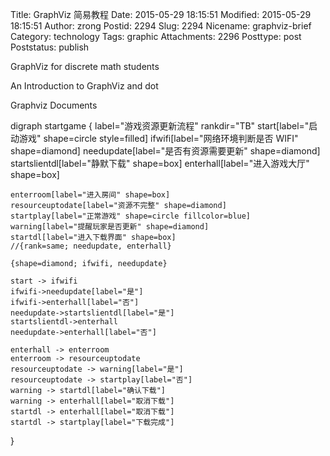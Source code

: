 Title: GraphViz 简易教程
Date: 2015-05-29 18:15:51
Modified: 2015-05-29 18:15:51
Author: zrong
Postid: 2294
Slug: 2294
Nicename: graphviz-brief
Category: technology
Tags: graphic
Attachments: 2296
Posttype: post
Poststatus: publish

GraphViz for discrete math students

An Introduction to GraphViz and dot

Graphviz Documents

<dot>
digraph startgame {
    label="游戏资源更新流程"
    rankdir="TB"
    start[label="启动游戏" shape=circle style=filled]
    ifwifi[label="网络环境判断是否 WIFI" shape=diamond]
    needupdate[label="是否有资源需要更新" shape=diamond]
    startslientdl[label="静默下载" shape=box]
    enterhall[label="进入游戏大厅" shape=box]

    enterroom[label="进入房间" shape=box]
    resourceuptodate[label="资源不完整" shape=diamond]
    startplay[label="正常游戏" shape=circle fillcolor=blue]
    warning[label="提醒玩家是否更新" shape=diamond]
    startdl[label="进入下载界面" shape=box]
    //{rank=same; needupdate, enterhall}

    {shape=diamond; ifwifi, needupdate}

    start -> ifwifi
    ifwifi->needupdate[label="是"]
    ifwifi->enterhall[label="否"]
    needupdate->startslientdl[label="是"]
    startslientdl->enterhall
    needupdate->enterhall[label="否"]

    enterhall -> enterroom
    enterroom -> resourceuptodate
    resourceuptodate -> warning[label="是"]
    resourceuptodate -> startplay[label="否"]
    warning -> startdl[label="确认下载"]
    warning -> enterhall[label="取消下载"]
    startdl -> enterhall[label="取消下载"]
    startdl -> startplay[label="下载完成"]
}
</dot>

[1]: http://graphs.grevian.org/
[2]: http://www.linuxdevcenter.com/pub/a/linux/2004/05/06/graphviz_dot.html
[3]: http://www.graphviz.org/Documentation.php
[4]: http://www.graphviz.org/
